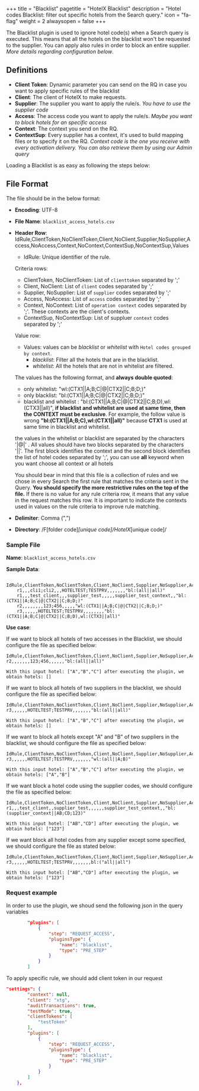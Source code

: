 +++
title = "Blacklist"
pagetitle = "HotelX Blacklist"
description = "Hotel codes Blacklist: filter out specific hotels from the Search query."
icon = "fa-flag"
weight = 2
alwaysopen = false
+++

The Blacklist plugin is used to ignore hotel code(s) when a Search query is executed. This means that all the hotels on the blacklist won't be requested to the supplier. You can apply also rules in order to block an entire supplier. _More details regarding configuration below_.

## Definitions
* **Client Token**: Dynamic parameter you can send on the RQ in case you want to apply specific rules of the blacklist
* **Client**: The client of HotelX to make requests. 
* **Supplier**: The supplier you want to apply the rule/s. _You have to use the supplier code_
* **Access**: The access code you want to apply the rule/s. _Maybe you want to block hotels for an specific access_
* **Context**: The context you send on the RQ.
* **ContextSup**: Every supplier has a context, it's used to build mapping files or to specify it on the RQ. _Context code is the one you receive with every activation delivery. You can also retrieve them by using our Admin query_ 

Loading a Blacklist is as easy as following the steps below:

## File Format

The file should be in the below format:

* **Encoding**: UTF-8
* **File Name**: `blacklist_access_hotels.csv`
* **Header Row**: IdRule,ClientToken,NoClientToken,Client,NoClient,Supplier,NoSupplier,Access,NoAccess,Context,NoContext,ContextSup,NoContextSup,Values

    * IdRule: Unique identifier of the rule. 

    Criteria rows: 
    * ClientToken, NoClientToken: List of `clienttoken` separated by ';'
    * Client, NoClient: List of `client` codes separated by ';'
    * Supplier, NoSupplier: List of `supplier` codes separated by ';'
    * Access, NoAccess: List of `access` codes separated by ';'
    * Context, NoContext: List of `operation context` codes separated by ';'. These contexts are the client's contexts.  
    * ContextSup, NoContextSup:	List of suppluer `context` codes separated by ';'

    Value row:
    * Values: values can be *blacklist* or *whitelist* with  `Hotel codes grouped by context`. 
        * *blacklist*: Filter all the hotels that are in the blacklist.
        * *whitelist*: All the hotels that are not in whitelist are filtered.
    
    The values has the following format, and **always double quoted**:    
    * only whitelist: "wl:(CTX1||A;B;C|@|CTX2||C;B;D;)"
    * only blacklist: "bl:(CTX1||A;B;C|@|CTX2||C;B;D;)"
    * blacklist and whitelist : "bl:(CTX1||A;B;C|@|CTX2||C;B;D),wl:(CTX3||all)", **if blacklist and whitelist are used at same time, then the CONTEXT must be exclusive**. For example, the follow value is wrong **"bl:(CTX1||A;B;C),wl:(CTX1||all)"** because **CTX1** is used at same time in blacklist and whitelist.

    the values in the whitelist or blacklist are separated by the characters  '|@|' . All values should have two blocks separated by the characters '||'. The first block identifies the context and the second block identifies the list of hotel codes separated by ';', you can use **all** keyword when you want choose all context or all hotels  

    
    You should bear in mind that this file is a collection of rules and we chose in every Search the first rule that matches the criteria sent in the Query. **You should specify the more restrictive rules on the top of the file.**
    If there is no value for any rule criteria row, it means that any value in the request matches this row. 
    It is important to indicate the contexts used in values on the rule criteria to improve rule matching.


* **Delimiter**:  Comma (",")

* **Directory**:  /F[folder code]_[unique code]/HotelX_[unique code]/

### Sample File

**Name**: `blacklist_access_hotels.csv`

**Sample Data**:

```csv
    IdRule,ClientToken,NoClientToken,Client,NoClient,Supplier,NoSupplier,Access,NoAccess,Context,NoContext,ContextSup,NoContextSup,Values
    r1,,,cli1;cli2,,,HOTELTEST;TESTPRV,,,,,,,"bl:(all||all)"
    r1,,,test_client,,,supplier_test,,,,,supplier_test_context,,"bl:(CTX1||A;B;C|@|CTX2||C;B;D;)"
    r2,,,,,,,,123;456,,,,,"wl:(CTX1||A;B;C|@|CTX2||C;B;D;)"
    r3,,,,,,HOTELTEST;TESTPRV,,,,,,,,"bl:(CTX1||A;B;C|@|CTX2||C;B;D),wl:(CTX3||all)"    
```


**Use case**: 

If we want to block all hotels of two accesses in the Blacklist, we should configure the file as specified below: 

    IdRule,ClientToken,NoClientToken,Client,NoClient,Supplier,NoSupplier,Access,NoAccess,Context,NoContext,ContextSup,NoContextSup,Values
    r2,,,,,,,123;456,,,,,,"bl:(all||all)"

    With this input hotel: ["A","B","C"] after executing the plugin, we obtain hotels: [] 

If we want to block all hotels of two suppliers in the blacklist, we should configure the file as specified below: 

    IdRule,ClientToken,NoClientToken,Client,NoClient,Supplier,NoSupplier,Access,NoAccess,Context,NoContext,ContextSup,NoContextSup,Values
    r3,,,,,,HOTELTEST;TESTPRV,,,,,,,"bl:(all||all)"

    With this input hotel: ["A","B","C"] after executing the plugin, we obtain hotels: [] 

If we want to block all hotels except "A" and "B" of two suppliers in the blacklist, we should configure the file as specified below: 

    IdRule,ClientToken,NoClientToken,Client,NoClient,Supplier,NoSupplier,Access,NoAccess,Context,NoContext,ContextSup,NoContextSup,Values
    r3,,,,,,HOTELTEST;TESTPRV,,,,,,,"wl:(all||A;B)"

    With this input hotel: ["A","B","C"] after executing the plugin, we obtain hotels: ["A","B"] 

If we want block a hotel code using the supplier codes, we should configure the file as specified below: 

    IdRule,ClientToken,NoClientToken,Client,NoClient,Supplier,NoSupplier,Access,NoAccess,Context,NoContext,ContextSup,NoContextSup,Values
    r1,,,test_client,,supplier_test,,,,,,supplier_test_context,,"bl:(supplier_context||AB;CD;123)"

    With this input hotel: ["AB","CD"] after executing the plugin, we obtain hotels: ["123"] 

If we want block all hotel codes from any supplier except some specified, we should configure the file as stated below: 

    IdRule,ClientToken,NoClientToken,Client,NoClient,Supplier,NoSupplier,Access,NoAccess,Context,NoContext,ContextSup,NoContextSup,Values
    r3,,,,,,HOTELTEST;TESTPRV,,,,,,,bl:("all||all")

    With this input hotel: ["AB","CD"] after executing the plugin, we obtain hotels: ["123"] 

       

### Request example


In order to use the plugin, we shoud send the following json in the query variables 

```json
		"plugins": [
			{
				"step": "REQUEST_ACCESS",
				"pluginsType": {
					"name": "blacklist",
					"type": "PRE_STEP"
				}
			}
		]
```
To apply specific rule, we should add client token in our request
```json
"settings": {
		"context": null,
		"client": "xtg",
		"auditTransactions": true,
		"testMode": true,
		"clientTokens": [
			"testToken"
		],
		"plugins": [
            {
				"step": "REQUEST_ACCESS",
				"pluginsType": {
					"name": "blacklist",
					"type": "PRE_STEP"
				}
			}
        ]
	},
```



